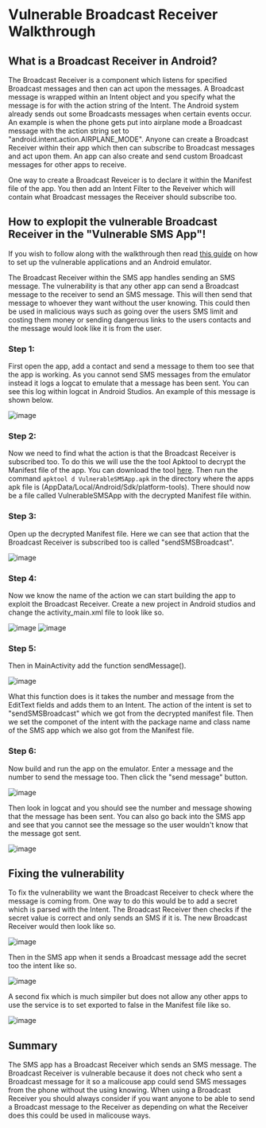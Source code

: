 # Vulnerable Broadcast Receiver Walkthrough


## What is a Broadcast Receiver in Android?
The Broadcast Receiver is a component which listens for specified Broadcast messages and then can act upon the messages. A Broadcast message is wrapped within an Intent object and you specify what the message is for with the action string of the Intent. The Android system already sends out some Broadcasts messages when certain events occur. An example is when the phone gets put into airplane mode a Broadcast message with the action string set to "android.intent.action.AIRPLANE_MODE". Anyone can create a Broadcast Receiver within their app which then can subscribe to Broadcast messages and act upon them. An app can also create and send custom Broadcast messages for other apps to receive.


One way to create a Broadcast Reveicer is to declare it within the Manifest file of the app. You then add an Intent Filter to the Reveiver which will contain what Broadcast messages the Receiver should subscribe too.


## How to explopit the vulnerable Broadcast Receiver in the "Vulnerable SMS App"!
If you wish to follow along with the walkthrough then read [this guide](https://github.com/FraserGrandfield/VulnerableAndroidApplication/blob/main/Walkthroughs/SetUp.md) on how to set up the vulnerable applications and an Android emulator.

The Broadcast Receiver within the SMS app handles sending an SMS message. The vulnerability is that any other app can send a Broadcast message to the receiver to send an SMS message. This will then send that message to whoever they want without the user knowing. This could then be used in malicious ways such as going over the users SMS limit and costing them money or sending dangerous links to the users contacts and the message would look like it is from the user.


### Step 1:
First open the app, add a contact and send a message to them too see that the app is working. As you cannot send SMS messages from the emulator instead it logs a logcat to emulate that a message has been sent. You can see this log within logcat in Android Studios. An example of this message is shown below.


![image](https://user-images.githubusercontent.com/45278231/111521332-ef7cd080-8750-11eb-8ab4-864868601b60.png)


### Step 2:
Now we need to find what the action is that the Broadcast Receiver is subscribed too. To do this we will use the the tool Apktool to decrypt the Manifest file of the app. You can download the tool [here](https://ibotpeaches.github.io/Apktool/install/). Then run the command `apktool d VulnerableSMSApp.apk` in the directory where the apps apk file is (AppData/Local/Android/Sdk/platform-tools). There should now be a file called VulnerableSMSApp with the decrypted Manifest file within.


### Step 3:
Open up the decrypted Manifest file. Here we can see that action that the Broadcast Receiver is subscribed too is called "sendSMSBroadcast".


![image](https://user-images.githubusercontent.com/45278231/111522377-1d164980-8752-11eb-8979-ca1e143d0da0.png)


### Step 4:
Now we know the name of the action we can start building the app to exploit the Broadcast Receiver. Create a new project in Android studios and change the activity_main.xml file to look like so.


![image](https://user-images.githubusercontent.com/45278231/111523151-d83ee280-8752-11eb-82cb-b9ac91a9f148.png)
![image](https://user-images.githubusercontent.com/45278231/111523176-e0971d80-8752-11eb-81fb-cd22e3ae4ae8.png)


### Step 5:
Then in MainActivity add the function sendMessage().


![image](https://user-images.githubusercontent.com/45278231/111523387-248a2280-8753-11eb-9c81-08f5dfa30c17.png)


What this function does is it takes the number and message from the EditText fields and adds them to an Intent. The action of the intent is set to "sendSMSBroadcast" which we got from the decrypted manifest file. Then we set the componet of the intent with the package name and class name of the SMS app which we also got from the Manifest file.


### Step 6:
Now build and run the app on the emulator. Enter a message and the number to send the message too. Then click the "send message" button.


![image](https://user-images.githubusercontent.com/45278231/111524411-4a63f700-8754-11eb-8032-1c93f0144268.png)


Then look in logcat and you should see the number and message showing that the message has been sent. You can also go back into the SMS app and see that you cannot see the message so the user wouldn't know that the message got sent.


![image](https://user-images.githubusercontent.com/45278231/111524601-8b5c0b80-8754-11eb-9308-333e1a3eb539.png)


## Fixing the vulnerability
To fix the vulnerability we want the Broadcast Receiver to check where the message is coming from. One way to do this would be to add a secret which is parsed with the Intent. The Broadcast Receiver then checks if the secret value is correct and only sends an SMS if it is. The new Broadcast Receiver would then look like so.


![image](https://user-images.githubusercontent.com/45278231/111525999-18ec2b00-8756-11eb-8814-d00f02c9c206.png)


Then in the SMS app when it sends a Broadcast message add the secret too the intent like so.

![image](https://user-images.githubusercontent.com/45278231/111526172-4e911400-8756-11eb-9ab6-ed277ad59a33.png)


A second fix which is much simpiler but does not allow any other apps to use the service is to set exported to false in the Manifest file like so.

![image](https://user-images.githubusercontent.com/45278231/116542417-8908d780-a8e4-11eb-9f1b-68f50be871d6.png)


## Summary
The SMS app has a Broadcast Receiver which sends an SMS message. The Broadcast Receiver is vulnerable because it does not check who sent a Broadcast message for it so a malicouse app could send SMS messages from the phone without the using knowing. When using a Broadcast Receiver you should always consider if you want anyone to be able to send a Broadcast message to the Receiver as depending on what the Receiver does this could be used in malicouse ways.
